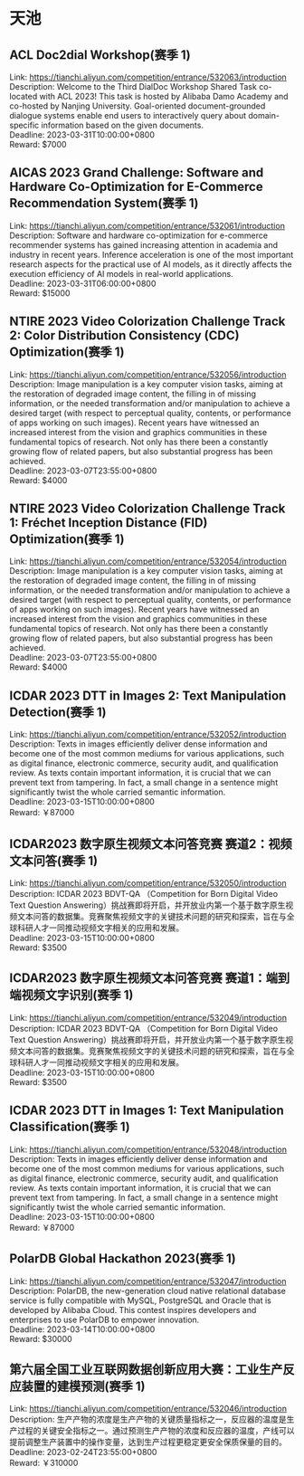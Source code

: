 # 天池



## ACL Doc2dial Workshop(赛季 1)

Link: https://tianchi.aliyun.com/competition/entrance/532063/introduction  
Description: Welcome to the Third DialDoc Workshop Shared Task co-located with ACL 2023! This task is hosted by Alibaba Damo Academy and co-hosted by Nanjing University. Goal-oriented document-grounded dialogue systems enable end users to interactively query about domain-specific information based on the given documents.  
Deadline: 2023-03-31T10:00:00+0800  
Reward: $7000  


## AICAS 2023 Grand Challenge: Software and Hardware Co-Optimization for E-Commerce Recommendation System(赛季 1)

Link: https://tianchi.aliyun.com/competition/entrance/532061/introduction  
Description: Software and hardware co-optimization for e-commerce recommender systems has gained increasing attention in academia and industry in recent years. Inference acceleration is one of the most important research aspects for the practical use of AI models, as it directly affects the execution efficiency of AI models in real-world applications.  
Deadline: 2023-03-31T06:00:00+0800  
Reward: $15000  


## NTIRE 2023 Video Colorization Challenge Track 2: Color Distribution Consistency (CDC) Optimization(赛季 1)

Link: https://tianchi.aliyun.com/competition/entrance/532056/introduction  
Description: Image manipulation is a key computer vision tasks, aiming at the restoration of degraded image content, the filling in of missing information, or the needed transformation and/or manipulation to achieve a desired target (with respect to perceptual quality, contents, or performance of apps working on such images). Recent years have witnessed an increased interest from the vision and graphics communities in these fundamental topics of research. Not only has there been a constantly growing flow of related papers, but also substantial progress has been achieved.  
Deadline: 2023-03-07T23:55:00+0800  
Reward: $4000  


## NTIRE 2023 Video Colorization Challenge Track 1: Fréchet Inception Distance (FID) Optimization(赛季 1)

Link: https://tianchi.aliyun.com/competition/entrance/532054/introduction  
Description: Image manipulation is a key computer vision tasks, aiming at the restoration of degraded image content, the filling in of missing information, or the needed transformation and/or manipulation to achieve a desired target (with respect to perceptual quality, contents, or performance of apps working on such images). Recent years have witnessed an increased interest from the vision and graphics communities in these fundamental topics of research. Not only has there been a constantly growing flow of related papers, but also substantial progress has been achieved.  
Deadline: 2023-03-07T23:55:00+0800  
Reward: $4000  


## ICDAR 2023 DTT in Images 2: Text Manipulation Detection(赛季 1)

Link: https://tianchi.aliyun.com/competition/entrance/532052/introduction  
Description: Texts in images efficiently deliver dense information and become one of the most common mediums for various applications, such as digital finance, electronic commerce, security audit, and qualification review. As texts contain important information, it is crucial that we can prevent text from tampering. In fact, a small change in a sentence might significantly twist the whole carried semantic information.  
Deadline: 2023-03-15T10:00:00+0800  
Reward: ￥87000  


## ICDAR2023 数字原生视频文本问答竞赛 赛道2：视频文本问答(赛季 1)

Link: https://tianchi.aliyun.com/competition/entrance/532050/introduction  
Description: ICDAR 2023 BDVT-QA （Competition for Born Digital Video Text Question Answering）挑战赛即将开启，并开放业内第一个基于数字原生视频文本问答的数据集。竞赛聚焦视频文字的关键技术问题的研究和探索，旨在与全球科研人才一同推动视频文字相关的应用和发展。  
Deadline: 2023-03-15T10:00:00+0800  
Reward: $3500  


## ICDAR2023 数字原生视频文本问答竞赛 赛道1：端到端视频文字识别(赛季 1)

Link: https://tianchi.aliyun.com/competition/entrance/532049/introduction  
Description: ICDAR 2023 BDVT-QA （Competition for Born Digital Video Text Question Answering）挑战赛即将开启，并开放业内第一个基于数字原生视频文本问答的数据集。竞赛聚焦视频文字的关键技术问题的研究和探索，旨在与全球科研人才一同推动视频文字相关的应用和发展。  
Deadline: 2023-03-15T10:00:00+0800  
Reward: $3500  


## ICDAR 2023 DTT in Images 1: Text Manipulation Classification(赛季 1)

Link: https://tianchi.aliyun.com/competition/entrance/532048/introduction  
Description: Texts in images efficiently deliver dense information and become one of the most common mediums for various applications, such as digital finance, electronic commerce, security audit, and qualification review. As texts contain important information, it is crucial that we can prevent text from tampering. In fact, a small change in a sentence might significantly twist the whole carried semantic information.  
Deadline: 2023-03-15T10:00:00+0800  
Reward: ￥87000  


## PolarDB Global Hackathon 2023(赛季 1)

Link: https://tianchi.aliyun.com/competition/entrance/532047/introduction  
Description: PolarDB, the new-generation cloud native relational database service is fully compatible with MySQL, PostgreSQL and Oracle that is developed by Alibaba Cloud. This contest inspires developers and enterprises to use PolarDB to empower innovation.  
Deadline: 2023-03-14T10:00:00+0800  
Reward: $30000  


## 第六届全国工业互联网数据创新应用大赛：工业生产反应装置的建模预测(赛季 1)

Link: https://tianchi.aliyun.com/competition/entrance/532046/introduction  
Description: 生产产物的浓度是生产产物的关键质量指标之一，反应器的温度是生产过程的关键安全指标之一。通过预测生产产物的浓度和反应器的温度，产线可以提前调整生产装置中的操作变量，达到生产过程更稳定更安全保质保量的目的。  
Deadline: 2023-02-24T23:55:00+0800  
Reward: ￥310000  

